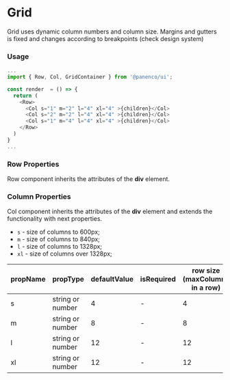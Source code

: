 # Grid

Grid uses dynamic column numbers and column size.
Margins and gutters is fixed and changes according to breakpoints (check design system)

### Usage

```js
...
import { Row, Col, GridContainer } from '@panenco/ui';

const render  = () => {
  return (
    <Row>
      <Col s="1" m="2" l="4" xl="4" >{children}</Col>
      <Col s="2" m="2" l="4" xl="4" >{children}</Col>
      <Col s="1" m="4" l="4" xl="4" >{children}</Col>
    </Row>
  )
}
...
```

<!-- STORY -->

### Row Properties

Row component inherits the attributes of the **div** element.

### Column Properties

Col component inherits the attributes of the **div** element and extends the functionality with next properties.

- `s` - size of columns to 600px;
- `m` - size of columns to 840px;
- `l` - size of columns to 1328px;
- `xl` - size of columns over 1328px;

| propName | propType         | defaultValue | isRequired | row size (maxColumns in a row) |
| -------- | ---------------- | ------------ | ---------- | ------------------------------ |
| s        | string or number | 4            | -          | 4                              |
| m        | string or number | 8            | -          | 8                              |
| l        | string or number | 12           | -          | 12                             |
| xl       | string or number | 12           | -          | 12                             |
